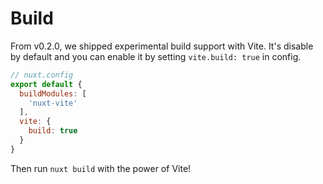 # Build

From v0.2.0, we shipped experimental build support with Vite. It's disable by default and you can enable it by setting `vite.build: true` in config.

```js
// nuxt.config
export default {
  buildModules: [
    'nuxt-vite'
  ],
  vite: {
    build: true
  }
}
```

Then run `nuxt build` with the power of Vite!
